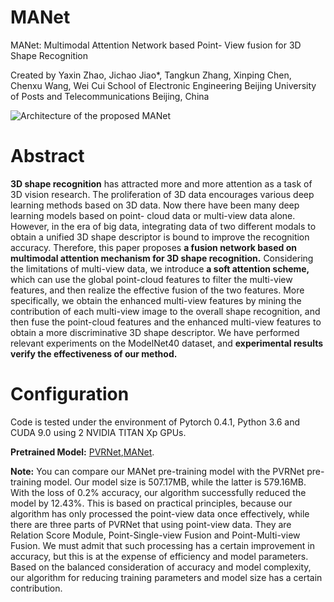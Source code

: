 # MANet
MANet: Multimodal Attention Network based Point- View fusion for 3D Shape Recognition


Created by Yaxin Zhao, Jichao Jiao*, Tangkun Zhang, Xinping Chen, Chenxu Wang, Wei Cui School of Electronic Engineering Beijing University of Posts and Telecommunications Beijing, China


![Architecture of the proposed MANet](https://github.com/YaXin-Zhao1996/MANet/blob/master/MANet.png)


# Abstract

**3D shape recognition** has attracted more and more attention as a task of 3D vision research. The proliferation of 3D data encourages various deep learning methods based on 3D data. Now there have been many deep learning models based on point- cloud data or multi-view data alone. However, in the era of big data, integrating data of two different modals to obtain a unified 3D shape descriptor is bound to improve the recognition accuracy. Therefore, this paper proposes **a fusion network based on multimodal attention mechanism for 3D shape recognition.** Considering the limitations of multi-view data, we introduce **a soft attention scheme,** which can use the global point-cloud features to filter the multi-view features, and then realize the effective fusion of the two features. More specifically, we obtain the enhanced multi-view features by mining the contribution of each multi-view image to the overall shape recognition, and then fuse the point-cloud features and the enhanced multi-view features to obtain a more discriminative 3D shape descriptor. We have performed relevant experiments on the ModelNet40 dataset, and **experimental results verify the effectiveness of our method.**

# Configuration

Code is tested under the environment of Pytorch 0.4.1, Python 3.6 and CUDA 9.0  using 2 NVIDIA TITAN Xp GPUs.

**Pretrained Model:** [PVRNet](https://drive.google.com/file/d/1g3Ef68jRSY2mNf54dOeqNFYZTm4cO13d/view),[MANet]().


**Note:** You can compare our MANet pre-training model with the PVRNet pre-training model. Our model size is 507.17MB, while the latter is 579.16MB. With the loss of 0.2% accuracy, our algorithm successfully reduced the model by 12.43%. This is based on practical principles, because our algorithm has only processed the point-view data once effectively, while there are three parts of PVRNet that using point-view data. They are Relation Score Module, Point-Single-view Fusion and Point-Multi-view Fusion. We must admit that such processing has a certain improvement in accuracy, but this is at the expense of efficiency and model parameters. Based on the balanced consideration of accuracy and model complexity, our algorithm for reducing training parameters and model size has a certain contribution.

